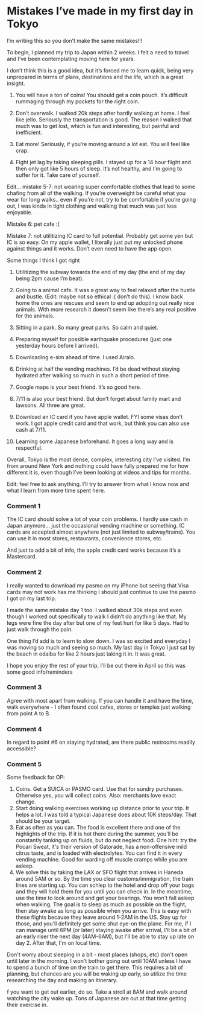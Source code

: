 # Mistakes I’ve made in my first day in Tokyo

I’m writing this so you don’t make the same mistakes!!! 

To begin, I planned my trip to Japan within 2 weeks. I felt a need to travel and I’ve been contemplating moving here for years. 

I don’t think this is a good idea, but it’s forced me to learn quick, being very unprepared in terms of plans, destinations and the life, which is a great insight.


1. You will have a ton of coins! You should get a coin pouch. It’s difficult rummaging through my pockets for the right coin. 

2. Don’t overwalk. I walked 20k steps after hardly walking at home. I feel like jello. Seriously the transportation is good. The reason I walked that much was to get lost, which is fun and interesting, but painful and inefficient. 

3. Eat more! Seriously, if you’re moving around a lot eat. You will feel like crap.

4. Fight jet lag by taking sleeping pills. I stayed up for a 14 hour flight and then only got like 5 hours of sleep. It’s not healthy, and I’m going to suffer for it. Take care of yourself. 

Edit… mistake 5-7: not wearing super comfortable clothes that lead to some chafing from all of the walking. If you’re overweight be careful what you wear for long walks.. even if you’re not, try to be comfortable if you’re going out, I was kinda in tight clothing and walking that much was just less enjoyable.

Mistake 6: pet cafe :( 

Mistake 7: not utilitizing IC card to full potential. Probably get some yen but IC is so easy. On my apple wallet, I literally just put my unlocked phone against things and it works. Don’t even need to have the app open. 

Some things I think I got right 


1. Utilitizing the subway towards the end of my day (the end of my day being 2pm cause I’m beat).

2. Going to a animal cafe. It was a great way to feel relaxed after the hustle and bustle. (Edit: maybe not so ethical :( don’t do this). I know back home the ones are rescues and seem to end up adopting out really nice animals. With more research it doesn’t seem like there’s any real positive for the animals. 

3. Sitting in a park. So many great parks. So calm and quiet. 

4. Preparing myself for possible earthquake procedures (just one yesterday hours before I arrived). 

5. Downloading e-sim ahead of time. I used Airalo. 

6. Drinking at half the vending machines. I’d be dead without staying hydrated after walking so much in such a short period of time.


7. Google maps is your best friend. It’s so good here.

8. 7/11 is also your best friend. But don’t forget about family mart and lawsons. All three are great. 

9. Download an IC card if you have apple wallet. FYI some visas don’t work. I got apple credit card and that work, but think you can also use cash at 7/11. 

10. Learning some Japanese beforehand.  It goes a long way and is respectful. 

Overall, Tokyo is the most dense, complex, interesting city I’ve visited. I’m from around New York and nothing could have fully prepared me for how different it is, even though I’ve been looking at videos and tips for months.

Edit: feel free to ask anything. I’ll try to answer from what I know now and what I learn from more time spent here. 

### Comment 1

The IC card should solve a lot of your coin problems. I hardly use cash in Japan anymore… just the occasional vending machine or something. IC cards are accepted almost anywhere (not just limited to subway/trains). You can use it in most stores, restaurants, convenience stores, etc.

And just to add a bit of info, the apple credit card works because it’s a Mastercard.

### Comment 2

I really wanted to download my pasmo on my iPhone but seeing that Visa cards may not work has me thinking I should just continue to use the pasmo I got on my last trip.

I made the same mistake day 1 too. I walked about 30k steps and even though I worked out specifically to walk I didn’t do anything like that. My legs were fine the day after but one of my feet hurt for like 5 days. Had to just walk through the pain.

One thing I’d add is to learn to slow down. I was so excited and everyday I was moving so much and seeing so much. My last day in Tokyo I just sat by the beach in odaiba for like 2 hours just taking it in. It was great.

I hope you enjoy the rest of your trip. I’ll be out there in April so this was some good info/reminders

### Comment 3

Agree with most apart from walking. If you can handle it and have the time, walk everywhere - I often found cool cafes, stores or temples just walking from point A to B.

### Comment 4

In regard to point #6 on staying hydrated, are there public restrooms readily accessible?

### Comment 5

Some feedback for OP:

1. Coins.  Get a SUICA or PASMO card.  Use that for sundry purchases.  Otherwise yes, you will collect coins.  Also: merchants love exact change.
2. Start doing walking exercises working up distance prior to your trip.  It helps a lot.  I was told a typical Japanese does about 10K steps/day.   That should be your target.
3. Eat as often as you can.  The food is excellent there and one of the highlights of the trip.  If it is hot there during the summer, you'll be constantly tanking up on fluids, but do not neglect food.  One hint: try the Pocari Sweat, it's their version of Gatorade, has a non-offensive mild citrus taste, and is loaded with electrolytes.  You can find it in every vending machine.  Good for warding off muscle cramps while you are asleep.
4. We solve this by taking the LAX or SFO flight that arrives in Haneda around 5AM or so.  By the time you clear customs/immigration, the train lines are starting up.  You can schlep to the hotel and drop off your bags and they will hold them for you until you can check in.  In the meantime, use the time to look around and get your bearings.  You won't fall asleep when walking.  The goal is to sleep as much as possible on the flight, then stay awake as long as possible when you arrive. This is easy with these flights because they leave around 1-2AM in the US.  Stay up for those, and you'll definitely get some shut eye-on the plane. For me, if I can manage until 6PM (or later) staying awake after arrival, I'll be a bit of an early riser the next day (4AM-6AM), but I'll be able to stay up late on day 2.  After that, I'm on local time.

Don't worry about sleeping in a bit - most places (shops, etc) don't open until later in the morning.  I won't bother going out until 10AM unless I have to spend a bunch of time on the train to get there.   This requires a bit of planning, but chances are you will be waking up early, so utilize the time researching the day and making an itinerary.

f you want to get out earlier, do so.  Take a stroll at 8AM and walk around watching the city wake up.  Tons of Japanese are out at that time getting their exercise in.

